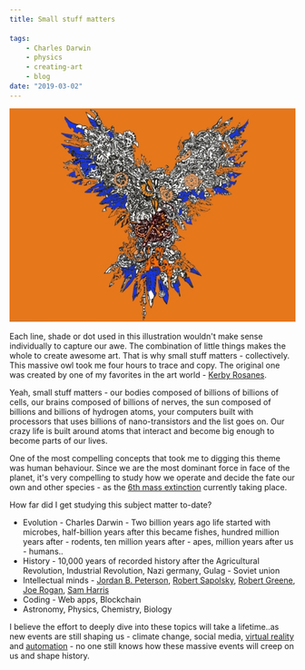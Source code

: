 ```yaml
---
title: Small stuff matters

tags:
    - Charles Darwin
    - physics
    - creating-art
    - blog
date: "2019-03-02"
---
```


![owl_kerbyrosanes](owl_kerbyrosanes.jpg)

Each line, shade or dot used in this illustration wouldn't make sense individually to capture our awe. The combination of little things makes the whole to create awesome art. That is why small stuff matters - collectively.
This massive owl took me four hours to trace and copy. The original one was created by one of my favorites in the art world - [Kerby Rosanes](https://kerbyrosanes.com/). 

Yeah, small stuff matters - our bodies composed of billions of billions of cells, our brains composed of billions of nerves, the sun composed of billions and billions of hydrogen atoms, your computers built with processors that uses billions of nano-transistors and the list goes on. Our crazy life is built around atoms that interact and become big enough to become parts of our lives.

One of the most compelling concepts that took me to digging this theme was human behaviour. Since we are the most dominant force in face of the planet, it's very compelling to study how we operate and decide the fate our own and other species - as the [6th mass extinction](https://www.google.com/search?q=6th+mass+extinction+facts&rlz=1C1CHBF_enPH738PH738&oq=6th+mass+extinction&aqs=chrome.2.69i57j0l5.11999j0j4&sourceid=chrome&ie=UTF-8) currently taking place. 

How far did I get studying this subject matter to-date? 
* Evolution - Charles Darwin - Two billion years ago life started with microbes, half-billion years after this became fishes, hundred million years after - rodents, ten million years after - apes, million years after us - humans.. 
* History - 10,000 years of recorded history after the Agricultural Revolution, Industrial Revolution, Nazi germany, Gulag - Soviet union
* Intellectual minds - [Jordan B. Peterson](https://www.youtube.com/channel/UCL_f53ZEJxp8TtlOkHwMV9Q), [Robert Sapolsky](https://en.wikipedia.org/wiki/Robert_Sapolsky), [Robert Greene](https://www.amazon.com/Laws-Human-Nature-Robert-Greene-ebook/dp/B07C87SQ53), [Joe Rogan](http://podcasts.joerogan.net/), [Sam Harris](https://samharris.org/) 
* Coding - Web apps, Blockchain
* Astronomy, Physics, Chemistry, Biology

I believe the effort to deeply dive into these topics will take a lifetime..as new events are still shaping us - climate change, social media, [virtual reality](https://thenextweb.com/contributors/2018/04/18/9-ethical-problems-vr-still-solve/) and [automation](http://www.bbc.com/future/story/20170522-how-automation-will-affect-you-the-experts-view) - no one still knows how these massive events will creep on us and shape history.